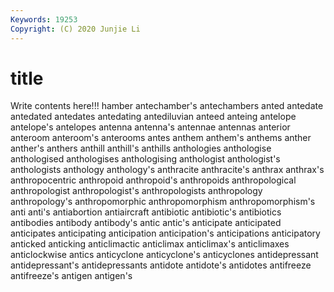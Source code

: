 ```yaml
---
Keywords: 19253
Copyright: (C) 2020 Junjie Li
---
```


# title

Write contents here!!!
hamber 
antechamber's 
antechambers 
anted 
antedate
antedated 
antedates 
antedating 
antediluvian 
anteed 
anteing 
antelope 
antelope's 
antelopes 
antenna
antenna's 
antennae 
antennas 
anterior 
anteroom 
anteroom's 
anterooms 
antes 
anthem 
anthem's
anthems 
anther 
anther's 
anthers 
anthill 
anthill's 
anthills 
anthologies 
anthologise 
anthologised
anthologises 
anthologising 
anthologist 
anthologist's 
anthologists 
anthology 
anthology's 
anthracite 
anthracite's 
anthrax
anthrax's 
anthropocentric 
anthropoid 
anthropoid's 
anthropoids 
anthropological 
anthropologist 
anthropologist's 
anthropologists 
anthropology
anthropology's 
anthropomorphic 
anthropomorphism 
anthropomorphism's 
anti 
anti's 
antiabortion 
antiaircraft 
antibiotic 
antibiotic's
antibiotics 
antibodies 
antibody 
antibody's 
antic 
antic's 
anticipate 
anticipated 
anticipates 
anticipating
anticipation 
anticipation's 
anticipations 
anticipatory 
anticked 
anticking 
anticlimactic 
anticlimax 
anticlimax's 
anticlimaxes
anticlockwise 
antics 
anticyclone 
anticyclone's 
anticyclones 
antidepressant 
antidepressant's 
antidepressants 
antidote 
antidote's
antidotes 
antifreeze 
antifreeze's 
antigen 
antigen's 
